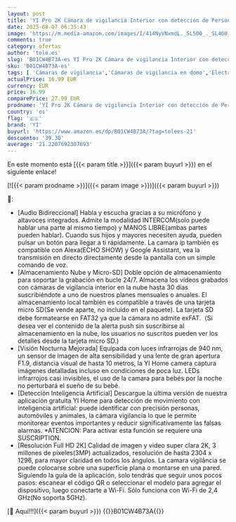 ```yaml
---
layout: post
title: 'YI Pro 2K Cámara de vigilancia Interior con detección de Persona IA  detección de Movimiento  notificación Push  Audio bidireccional  para babyphone  Mascota  Funciona con Alexa y'
date: 2025-08-07 06:35:43
image: 'https://m.media-amazon.com/images/I/414NyVNxmdL._SL500_._SL400_.jpg'
comments: true
category: ofertas
author: 'tole.es'
slug: 'B01CW4B73A-es YI Pro 2K Cámara de vigilancia Interior con detección de...'
sku: 'B01CW4B73A-es'
tags: [ 'Cámaras de vigilancia','Cámaras de vigilancia en domo','Electrónica','Fotografía y videocámaras','alexa','yi','🇪🇸', ]
actualPrice: 16.99 EUR
currency: EUR
price: 16.99
comparePrice: 27.99 EUR
prodname: 'YI Pro 2K Cámara de vigilancia Interior con detección de Persona IA  detección de Movimiento  notificación Push  Audio bidireccional  para babyphone  Mascota  Funciona con Alexa y'
country: 'es'
flag: '🇪🇸'
brand: 'YI'
buyurl: 'https://www.amazon.es/dp/B01CW4B73A/?tag=tolees-21'
descuento: '39.30'
average: '21.2207692307693'
---
```


En este momento está [{{< param title >}}]({{< param buyurl >}}) en el siguiente enlace!

[![{{< param prodname >}}]({{< param image >}})]({{< param buyurl >}})

🔎:

- [Audio Bidireccional] Habla y escucha gracias a su micrófono y altavoces integrados. Admite la modalidad INTERCOM(solo puede hablar una parte al mismo tiempo) y MANOS LIBRE(ambas partes pueden hablar). Cuando sus hijos y mayores necesiten ayuda, pueden pulsar un botón para llegar a ti rápidamente. La camara ip también es compatible con Alexa(ECHO SHOW) y Google Assistant, vea la transmisión en directo directamente desde la pantalla con un simple comando de voz.
- [Almacenamiento Nube y Micro-SD] Doble opción de almacenamiento para soportar la grabación en bucle 24/7. Almacena los vídeos grabados con cámaras de vigilancia interior en la nube hasta 30 días suscribiéndote a uno de nuestros planes mensuales o anuales. El almacenamiento local también es compatible a través de una tarjeta micro SD(Se vende aparte, no incluido en el paquete). La tarjeta SD debe formatearse en FAT32 ya que la cámara no admite exFAT.（Si desea ver el contenido de la alerta push sin suscribirse al almacenamiento en la nube, los usuarios no suscritos pueden ver los detalles desde la tarjeta micro SD.)
- [Visión Nocturna Mejorada] Equipada con luces infrarrojas de 940 nm, un sensor de imagen de alta sensibilidad y una lente de gran apertura F1.9, distancia visual de hasta 10 metros, la YI Home camera captura imágenes detalladas incluso en condiciones de poca luz. LEDs infrarrojos casi invisibles, el uso de la camara para bebés por la noche no perturbará el sueño de su bebé.
- [Detección Inteligencia Artificial] Descargue la última versión de nuestra aplicación gratuita YI Home para detección de movimiento con inteligencia artificial: puede identificar con precisión personas, automóviles y animales, la cámara vigilancia lo que le permite monitorear eventos importantes y reducir significativamente las falsas alarmas. *ATENCION: Para activar esta función se requiere una SUSCRIPTION.
- [Resolución Full HD 2K] Calidad de imagen y video super clara 2K, 3 millones de píxeles(3MP) actualizados, resolución de hasta 2304 x 1296, para mayor claridad en todos los ángulos. La camara vigilância se puede colocarse sobre una superficie plana o montarse en una pared. Siguiendo la guía de la aplicación, solo tendrás que seguir unos pocos pasos: escanear el código QR o seleccionar el modelo para agregar el dispositivo, luego conectarte a Wi-Fi. Sólo funciona con Wi-Fi de 2,4 GHz(No soporta 5GHz).

[🛒 Aquí!!!]({{< param buyurl >}})
{{<world>}}B01CW4B73A{{</world>}}

